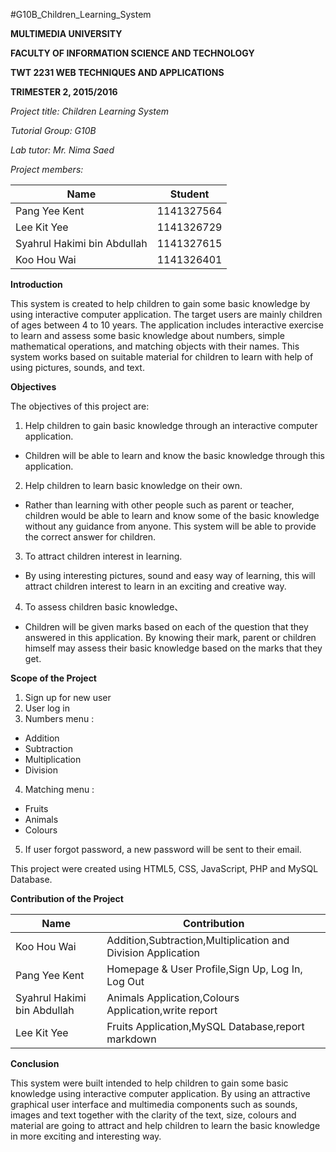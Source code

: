 #G10B_Children_Learning_System
**<p>MULTIMEDIA UNIVERSITY</p>**
**<p>FACULTY OF INFORMATION SCIENCE AND TECHNOLOGY</p>**
**<p>TWT 2231 WEB TECHNIQUES AND APPLICATIONS</p>**
**<p>TRIMESTER 2, 2015/2016</p>**

_<p>Project title: Children Learning System</P>_
_<p>Tutorial Group: G10B</p>_
_<p>Lab tutor: Mr. Nima Saed</p>_
_<p>Project members:</p>_	

Name | Student
-----|--------
Pang Yee Kent | 1141327564
Lee Kit Yee | 1141326729
Syahrul Hakimi bin Abdullah | 1141327615
Koo Hou Wai | 1141326401

**Introduction**
<p>This system is created to help children to gain some basic knowledge by using interactive computer application. The target users are mainly children of ages between 4 to 10 years.  The application includes interactive exercise to learn and assess some basic knowledge about numbers, simple mathematical operations, and matching objects with their names. This system works based on suitable material for children to learn with help of using pictures, sounds, and text.</p>

**Objectives**

The objectives of this project are:

1. Help children to gain basic knowledge through an interactive computer application. 

 * Children will be able to learn and know the basic knowledge through this application.

2. Help children to learn basic knowledge on their own.

 * Rather than learning with other people such as parent or teacher, children would be able to learn and know some of the basic          knowledge without any guidance from anyone. This system will be able to provide the correct answer for children.

3. To attract children interest in learning.

 * By using interesting pictures, sound and easy way of learning, this will attract children interest to learn in an exciting and        creative way.

4. To assess children basic knowledge、

 * Children will be given marks based on each of the question that they answered in this application. By knowing their mark, parent      or children himself may assess their basic knowledge based on the marks that they get.

**Scope of the Project**

1. Sign up for new user
2. User log in
3. Numbers menu :

 - Addition
 - Subtraction
 - Multiplication
 - Division

4. Matching menu :

 - Fruits
 - Animals
 - Colours

5. If user forgot password, a new password will be sent to their email.

This project were created using HTML5, CSS, JavaScript, PHP and MySQL Database.



**Contribution of the Project**

Name |	Contribution
--------|-------------
Koo Hou Wai |	Addition,Subtraction,Multiplication and Division Application
Pang Yee Kent |	Homepage & User Profile,Sign Up, Log In, Log Out
Syahrul Hakimi bin Abdullah | Animals Application,Colours Application,write report
Lee Kit Yee |	Fruits Application,MySQL Database,report markdown

**Conclusion**
<p>This system were built intended to help children to gain some basic knowledge using interactive
computer application. By using an attractive graphical user interface and multimedia components such as sounds, images and text together with the clarity of the text, size, colours and material are going to attract and help children to learn the basic knowledge in more exciting and interesting way.</p>

